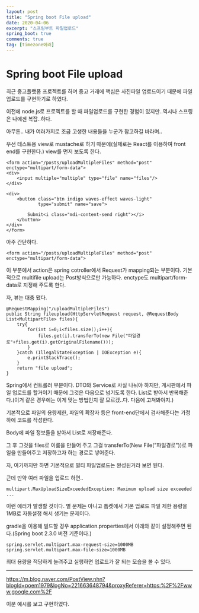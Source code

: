 ```yaml
---
layout: post
title: "Spring boot File upload"
date: 2020-04-06
excerpt: "스프링부트 파일업로드"
spring_boot: true
comments: true
tag: [timezone에러]
---
```

# Spring boot File upload

최근 중고플랫폼 프로젝트를 하며 중고 거래에 핵심은 사진파일 업로드이기 때문에 파일업로드를 구현하기로 하였다.

이전에 node.js로 프로젝트를 할 때 파일업로드를 구현한 경험이 있지만..역시나 스프링은 나에겐 복잡..하다.

아무튼.. 내가 여러가지로 조금 고생한 내용들을 누군가 참고하길 바라며..

우선 테스트용 view로 mustache로 하기 때문에(실제로는 React를 이용하여 front end를 구현한다.) view를 먼저 보도록 한다.

    <form action="/posts/uploadMultipleFiles" method="post" enctype="multipart/form-data">
    <div>
        <input multiple="multiple" type="file" name="files"/>
    </div>

    <div>
        <button class="btn indigo waves-effect waves-light"
                type="submit" name="save">

            Submit<i class="mdi-content-send right"></i>
        </button>
    </div>
    </form>

아주 간단하다.     

    <form action="/posts/uploadMultipleFiles" method="post" enctype="multipart/form-data">

이 부분에서 action은 spring cotroller에서 Request가 mapping되는 부분이다. 기본적으로 multifile upload는 Post방식으로만 가능하다. enctype도 multipart/form-data로 지정해 주도록 한다.

자, 뷰는 대충 됐다.

    @RequestMapping("/uploadMultipleFiles")
    public String fileupload(HttpServletRequest request, @RequestBody List<MultipartFile> files){
        try{
            for(int i=0;i<files.size();i++){
                files.get(i).transferTo(new File("파일경로"+files.get(i).getOriginalFilename()));
            }
        }catch (IllegalStateException | IOException e){
            e.printStackTrace();
        }
        return "file upload";
    }

Spring에서 컨트롤러 부분이다. DTO와 Service로 사실 나눠야 하지만, 게시판에서 파일 업로드를 할거이기 때문에 그것은 다음으로 넘기도록 한다. List로 받아서 반복해준다.(이거 같은 경우에는 이게 맞는 방법인지 잘 모르겠..다. 다음에 고쳐봐야지.)

기본적으로 파일의 용량제한, 파일의 확장자 등은 front-end단에서 검사해준다는 가정하에 코드를 작성한다.

Body에 파일 정보들을 받아서 List로 저장해준다.

그 후 그것을 files로 이름을 만들어 주고 그걸 transferTo(New File("파일경로"))로 파일을 만들어주고 저장하고자 하는 경로로 넣어준다.

자, 여기까지만 하면 기본적으로 멀티 파일업로드는 완성된거라 보면 된다.

근데 만약 여러 파일을 업로드 하면..

    multipart.MaxUploadSizeExceededException: Maximum upload size exceeded ...

이런 에러가 발생할 것이다. 별 문제는 아니고 톰켓에서 기본 업로드 파일 제한 용량을 1MB로 자동설정 해서 생기는 문제이다.

gradle을 이용해 빌드할 경우 application.properties에서 아래와 같이 설정해주면 된다.(Spring boot 2.3.0 버전 기준이다.)

    spring.servlet.multipart.max-request-size=1000MB
    spring.servlet.multipart.max-file-size=1000MB

최대 용량을 적당하게 늘려주고 실행하면 업로드가 잘 되는 모습을 볼 수 있다.

<hr>

https://m.blog.naver.com/PostView.nhn?blogId=poem1979&logNo=221663648794&proxyReferer=https:%2F%2Fwww.google.com%2F

이분 예시를 보고 구현하였다.